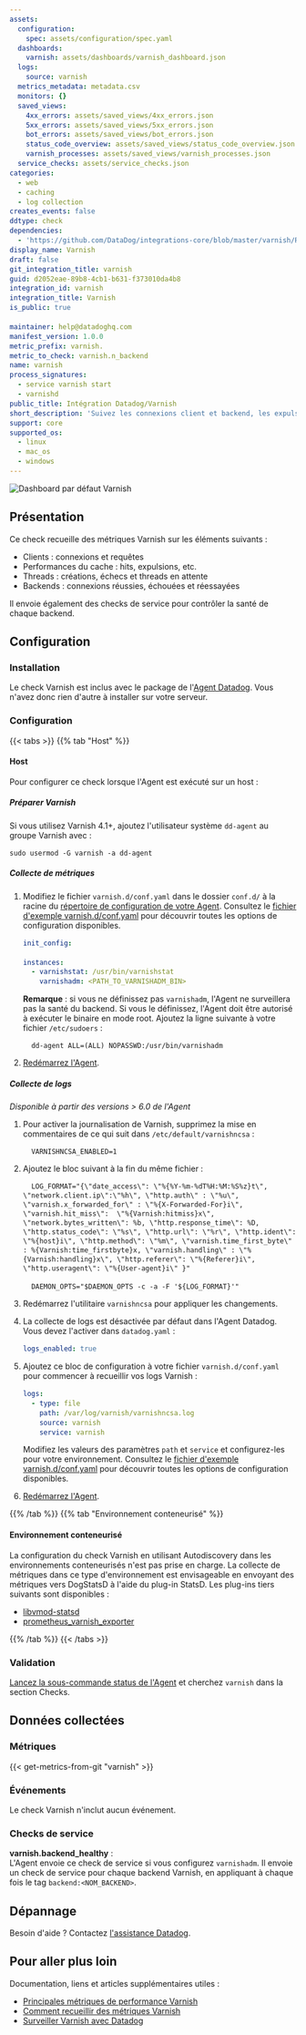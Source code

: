 ```yaml
---
assets:
  configuration:
    spec: assets/configuration/spec.yaml
  dashboards:
    varnish: assets/dashboards/varnish_dashboard.json
  logs:
    source: varnish
  metrics_metadata: metadata.csv
  monitors: {}
  saved_views:
    4xx_errors: assets/saved_views/4xx_errors.json
    5xx_errors: assets/saved_views/5xx_errors.json
    bot_errors: assets/saved_views/bot_errors.json
    status_code_overview: assets/saved_views/status_code_overview.json
    varnish_processes: assets/saved_views/varnish_processes.json
  service_checks: assets/service_checks.json
categories:
  - web
  - caching
  - log collection
creates_events: false
ddtype: check
dependencies:
  - 'https://github.com/DataDog/integrations-core/blob/master/varnish/README.md'
display_name: Varnish
draft: false
git_integration_title: varnish
guid: d2052eae-89b8-4cb1-b631-f373010da4b8
integration_id: varnish
integration_title: Varnish
is_public: true

maintainer: help@datadoghq.com
manifest_version: 1.0.0
metric_prefix: varnish.
metric_to_check: varnish.n_backend
name: varnish
process_signatures:
  - service varnish start
  - varnishd
public_title: Intégration Datadog/Varnish
short_description: 'Suivez les connexions client et backend, les expulsions et les miss du cache, et plus encore.'
support: core
supported_os:
  - linux
  - mac_os
  - windows
---
```

![Dashboard par défaut Varnish][1]

## Présentation

Ce check recueille des métriques Varnish sur les éléments suivants :

- Clients : connexions et requêtes
- Performances du cache : hits, expulsions, etc.
- Threads : créations, échecs et threads en attente
- Backends : connexions réussies, échouées et réessayées

Il envoie également des checks de service pour contrôler la santé de chaque backend.

## Configuration

### Installation

Le check Varnish est inclus avec le package de l'[Agent Datadog][2]. Vous n'avez donc rien d'autre à installer sur votre serveur.

### Configuration

{{< tabs >}}
{{% tab "Host" %}}

#### Host

Pour configurer ce check lorsque l'Agent est exécuté sur un host :

##### Préparer Varnish

Si vous utilisez Varnish 4.1+, ajoutez l'utilisateur système `dd-agent` au groupe Varnish avec :

```text
sudo usermod -G varnish -a dd-agent
```

##### Collecte de métriques

1. Modifiez le fichier `varnish.d/conf.yaml` dans le dossier `conf.d/` à la racine du [répertoire de configuration de votre Agent][1]. Consultez le [fichier d'exemple varnish.d/conf.yaml][2] pour découvrir toutes les options de configuration disponibles.

   ```yaml
   init_config:

   instances:
     - varnishstat: /usr/bin/varnishstat
       varnishadm: <PATH_TO_VARNISHADM_BIN>
   ```

    **Remarque** : si vous ne définissez pas `varnishadm`, l'Agent ne surveillera pas la santé du backend. Si vous le définissez, l'Agent doit être autorisé à exécuter le binaire en mode root. Ajoutez la ligne suivante à votre fichier `/etc/sudoers` :

   ```shell
     dd-agent ALL=(ALL) NOPASSWD:/usr/bin/varnishadm
   ```

2. [Redémarrez l'Agent][3].

##### Collecte de logs

_Disponible à partir des versions > 6.0 de l'Agent_

1. Pour activer la journalisation de Varnish, supprimez la mise en commentaires de ce qui suit dans `/etc/default/varnishncsa` :

   ```text
     VARNISHNCSA_ENABLED=1
   ```

2. Ajoutez le bloc suivant à la fin du même fichier :

   ```text
     LOG_FORMAT="{\"date_access\": \"%{%Y-%m-%dT%H:%M:%S%z}t\", \"network.client.ip\":\"%h\", \"http.auth\" : \"%u\", \"varnish.x_forwarded_for\" : \"%{X-Forwarded-For}i\", \"varnish.hit_miss\":  \"%{Varnish:hitmiss}x\", \"network.bytes_written\": %b, \"http.response_time\": %D, \"http.status_code\": \"%s\", \"http.url\": \"%r\", \"http.ident\": \"%{host}i\", \"http.method\": \"%m\", \"varnish.time_first_byte\" : %{Varnish:time_firstbyte}x, \"varnish.handling\" : \"%{Varnish:handling}x\", \"http.referer\": \"%{Referer}i\", \"http.useragent\": \"%{User-agent}i\" }"

     DAEMON_OPTS="$DAEMON_OPTS -c -a -F '${LOG_FORMAT}'"
   ```

3. Redémarrez l'utilitaire `varnishncsa` pour appliquer les changements.

4. La collecte de logs est désactivée par défaut dans l'Agent Datadog. Vous devez l'activer dans `datadog.yaml` :

   ```yaml
   logs_enabled: true
   ```

5. Ajoutez ce bloc de configuration à votre fichier `varnish.d/conf.yaml` pour commencer à recueillir vos logs Varnish :

   ```yaml
   logs:
     - type: file
       path: /var/log/varnish/varnishncsa.log
       source: varnish
       service: varnish
   ```

   Modifiez les valeurs des paramètres `path` et `service` et configurez-les pour votre environnement. Consultez le [fichier d'exemple varnish.d/conf.yaml][2] pour découvrir toutes les options de configuration disponibles.

6. [Redémarrez l'Agent][3].

[1]: https://docs.datadoghq.com/fr/agent/guide/agent-configuration-files/#agent-configuration-directory
[2]: https://github.com/DataDog/integrations-core/blob/master/varnish/datadog_checks/varnish/data/conf.yaml.example
[3]: https://docs.datadoghq.com/fr/agent/guide/agent-commands/#start-stop-and-restart-the-agent
{{% /tab %}}
{{% tab "Environnement conteneurisé" %}}

#### Environnement conteneurisé

La configuration du check Varnish en utilisant Autodiscovery dans les environnements conteneurisés n'est pas prise en charge. La collecte de métriques dans ce type d'environnement est envisageable en envoyant des métriques vers DogStatsD à l'aide du plug-in StatsD. Les plug-ins tiers suivants sont disponibles :

- [libvmod-statsd][1]
- [prometheus_varnish_exporter][2]

[1]: https://github.com/jib/libvmod-statsd
[2]: https://github.com/jonnenauha/prometheus_varnish_exporter
{{% /tab %}}
{{< /tabs >}}

### Validation

[Lancez la sous-commande status de l'Agent][3] et cherchez `varnish` dans la section Checks.

## Données collectées

### Métriques
{{< get-metrics-from-git "varnish" >}}


### Événements

Le check Varnish n'inclut aucun événement.

### Checks de service

**varnish.backend_healthy** :<br>
L'Agent envoie ce check de service si vous configurez `varnishadm`. Il envoie un check de service pour chaque backend Varnish, en appliquant à chaque fois le tag `backend:<NOM_BACKEND>`.

## Dépannage

Besoin d'aide ? Contactez [l'assistance Datadog][4].

## Pour aller plus loin

Documentation, liens et articles supplémentaires utiles :

- [Principales métriques de performance Varnish][5]
- [Comment recueillir des métriques Varnish][6]
- [Surveiller Varnish avec Datadog][7]


[1]: https://raw.githubusercontent.com/DataDog/integrations-core/master/varnish/images/varnish.png
[2]: https://app.datadoghq.com/account/settings#agent
[3]: https://docs.datadoghq.com/fr/agent/guide/agent-commands/#agent-status-and-information
[4]: https://docs.datadoghq.com/fr/help/
[5]: https://www.datadoghq.com/blog/top-varnish-performance-metrics
[6]: https://www.datadoghq.com/blog/how-to-collect-varnish-metrics
[7]: https://www.datadoghq.com/blog/monitor-varnish-using-datadog
